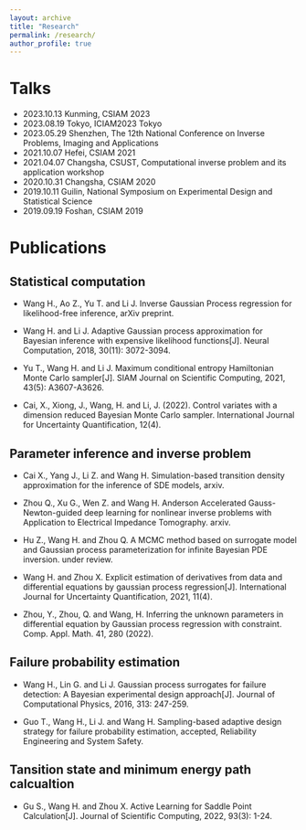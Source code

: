 ```yaml
---
layout: archive
title: "Research"
permalink: /research/
author_profile: true
---
```

# Talks
- 2023.10.13 Kunming, CSIAM 2023
- 2023.08.19 Tokyo, ICIAM2023 Tokyo
- 2023.05.29 Shenzhen, The 12th National Conference on Inverse Problems, Imaging and Applications
- 2021.10.07 Hefei, CSIAM 2021
- 2021.04.07 Changsha, CSUST, Computational inverse problem and its application workshop
- 2020.10.31 Changsha, CSIAM 2020
- 2019.10.11 Guilin, National Symposium on Experimental Design and Statistical Science
- 2019.09.19 Foshan, CSIAM 2019
<!-- - 2021.10.29 Shenzhen, Inverse problem 2021
-->

# Publications
## Statistical computation

- Wang H., Ao Z., Yu T. and Li J. Inverse Gaussian Process regression for likelihood-free inference, arXiv preprint.

- Wang H. and Li J. Adaptive Gaussian process approximation for Bayesian inference with expensive likelihood functions[J]. Neural Computation, 2018, 30(11): 3072-3094.

- Yu T., Wang H. and Li J. Maximum conditional entropy Hamiltonian Monte Carlo sampler[J]. SIAM Journal on Scientific Computing, 2021, 43(5): A3607-A3626.

- Cai, X., Xiong, J., Wang, H. and Li, J. (2022). Control variates with a dimension reduced Bayesian Monte Carlo sampler. International Journal for Uncertainty Quantification, 12(4).

## Parameter inference and inverse problem

- Cai X., Yang J., Li Z. and Wang H. Simulation-based transition density approximation for the inference of SDE models, arxiv.

- Zhou Q., Xu G., Wen Z. and Wang H. Anderson Accelerated Gauss-Newton-guided deep learning for nonlinear inverse problems with Application to Electrical Impedance Tomography. arxiv.

- Hu Z., Wang H. and Zhou Q. A MCMC method based on surrogate model and Gaussian process parameterization for infinite Bayesian PDE inversion. under review.

- Wang H. and Zhou X. Explicit estimation of derivatives from data and differential equations by gaussian process regression[J]. International Journal for Uncertainty Quantification, 2021, 11(4).

- Zhou, Y., Zhou, Q. and Wang, H. Inferring the unknown parameters in differential equation by Gaussian process regression with constraint. Comp. Appl. Math. 41, 280 (2022).


## Failure probability estimation
- Wang H., Lin G. and Li J. Gaussian process surrogates for failure detection: A Bayesian experimental design approach[J]. Journal of Computational Physics, 2016, 313: 247-259.

- Guo T., Wang H., Li J. and Wang H. Sampling-based adaptive design strategy for failure probability estimation, accepted, Reliability Engineering and System Safety.

## Tansition state and minimum energy path calcualtion

- Gu S., Wang H. and Zhou X. Active Learning for Saddle Point Calculation[J]. Journal of Scientific Computing, 2022, 93(3): 1-24.